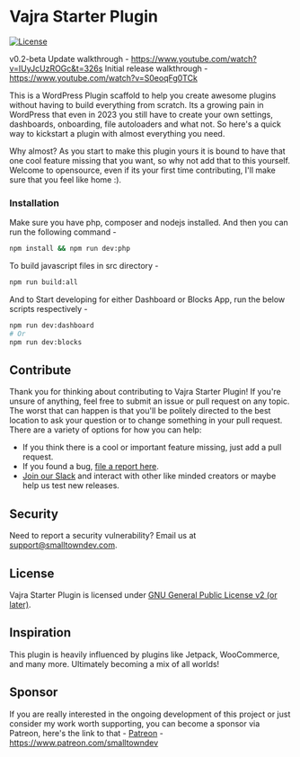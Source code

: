 # Vajra Starter Plugin

[![License](https://img.shields.io/badge/license-GPL--2.0%2B-red.svg)](https://github.com/smalltowndev/vajra-starter-plugin/blob/master/license.txt)

v0.2-beta Update walkthrough - https://www.youtube.com/watch?v=IUyJcUzROGc&t=326s
Initial release walkthrough - https://www.youtube.com/watch?v=S0eoqFg0TCk

This is a WordPress Plugin scaffold to help you create awesome plugins without having to build everything from scratch. Its a growing pain in WordPress that even in 2023 you still have to create your own settings, dashboards, onboarding, file autoloaders and what not. So here's a quick way to kickstart a plugin with almost everything you need.

Why almost? As you start to make this plugin yours it is bound to have that one cool feature missing that you want, so why not add that to this yourself. Welcome to opensource, even if its your first time contributing, I'll make sure that you feel like home :).

### Installation

Make sure you have php, composer and nodejs installed. And then you can run the following command -

```bash
npm install && npm run dev:php
```

To build javascript files in src directory -

```bash
npm run build:all
```

And to Start developing for either Dashboard or Blocks App, run the below scripts respectively -

```bash
npm run dev:dashboard
# Or
npm run dev:blocks
```

## Contribute

Thank you for thinking about contributing to Vajra Starter Plugin! If you're unsure of anything, feel free to submit an issue or pull request on any topic. The worst that can happen is that you'll be politely directed to the best location to ask your question or to change something in your pull request. There are a variety of options for how you can help:

- If you think there is a cool or important feature missing, just add a pull request.
- If you found a bug, [file a report here](https://github.com/smalltowndev/vajra-starter-plugin/issues/new?assignees=&labels=%5BType%5D+Bug&template=bug-report.yml).
- [Join our Slack](./docs/testing/beta-testing.md) and interact with other like minded creators or maybe help us test new releases.

## Security

Need to report a security vulnerability? Email us at [support@smalltowndev.com](mailto:support@smalltowndev.com).

## License

Vajra Starter Plugin is licensed under [GNU General Public License v2 (or later)](./license.txt).

## Inspiration

This plugin is heavily influenced by plugins like Jetpack, WooCommerce, and many more. Ultimately becoming a mix of all worlds!

## Sponsor

If you are really interested in the ongoing development of this project or just consider my work worth supporting, you can become a sponsor via Patreon, here's the link to that -
[Patreon](https://www.patreon.com/smalltowndev) - https://www.patreon.com/smalltowndev
